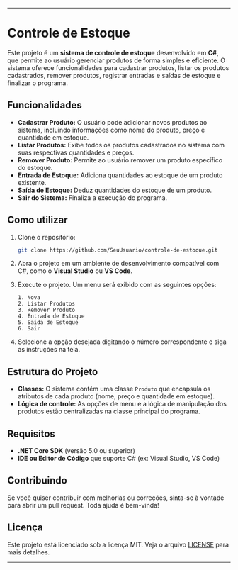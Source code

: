 
---

# Controle de Estoque

Este projeto é um **sistema de controle de estoque** desenvolvido em **C#**, que permite ao usuário gerenciar produtos de forma simples e eficiente. O sistema oferece funcionalidades para cadastrar produtos, listar os produtos cadastrados, remover produtos, registrar entradas e saídas de estoque e finalizar o programa.

## Funcionalidades

- **Cadastrar Produto:** O usuário pode adicionar novos produtos ao sistema, incluindo informações como nome do produto, preço e quantidade em estoque.
- **Listar Produtos:** Exibe todos os produtos cadastrados no sistema com suas respectivas quantidades e preços.
- **Remover Produto:** Permite ao usuário remover um produto específico do estoque.
- **Entrada de Estoque:** Adiciona quantidades ao estoque de um produto existente.
- **Saída de Estoque:** Deduz quantidades do estoque de um produto.
- **Sair do Sistema:** Finaliza a execução do programa.

## Como utilizar

1. Clone o repositório:
   ```bash
   git clone https://github.com/SeuUsuario/controle-de-estoque.git
   ```

2. Abra o projeto em um ambiente de desenvolvimento compatível com C#, como o **Visual Studio** ou **VS Code**.

3. Execute o projeto. Um menu será exibido com as seguintes opções:
   ```
   1. Nova
   2. Listar Produtos
   3. Remover Produto
   4. Entrada de Estoque
   5. Saída de Estoque
   6. Sair
   ```

4. Selecione a opção desejada digitando o número correspondente e siga as instruções na tela.

## Estrutura do Projeto

- **Classes:** O sistema contém uma classe `Produto` que encapsula os atributos de cada produto (nome, preço e quantidade em estoque).
- **Lógica de controle:** As opções de menu e a lógica de manipulação dos produtos estão centralizadas na classe principal do programa.

## Requisitos

- **.NET Core SDK** (versão 5.0 ou superior)
- **IDE ou Editor de Código** que suporte C# (ex: Visual Studio, VS Code)

## Contribuindo

Se você quiser contribuir com melhorias ou correções, sinta-se à vontade para abrir um pull request. Toda ajuda é bem-vinda!

## Licença

Este projeto está licenciado sob a licença MIT. Veja o arquivo [LICENSE](LICENSE) para mais detalhes.

---
